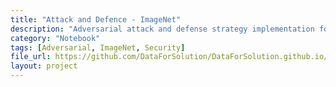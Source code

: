 ```yaml
---
title: "Attack and Defence - ImageNet"
description: "Adversarial attack and defense strategy implementation for ImageNet model evaluation."
category: "Notebook"
tags: [Adversarial, ImageNet, Security]
file_url: https://github.com/DataForSolution/DataForSolution.github.io/blob/main/projects/attack_defence_imagenet.ipynb
layout: project
---
```

